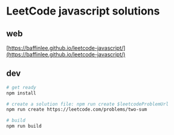 # LeetCode javascript solutions

## web

[https://baffinlee.github.io/leetcode-javascript/](https://baffinlee.github.io/leetcode-javascript/)

## dev

```bash
# get ready
npm install

# create a solution file: npm run create $leetcodeProblemUrl
npm run create https://leetcode.com/problems/two-sum

# build
npm run build
```
